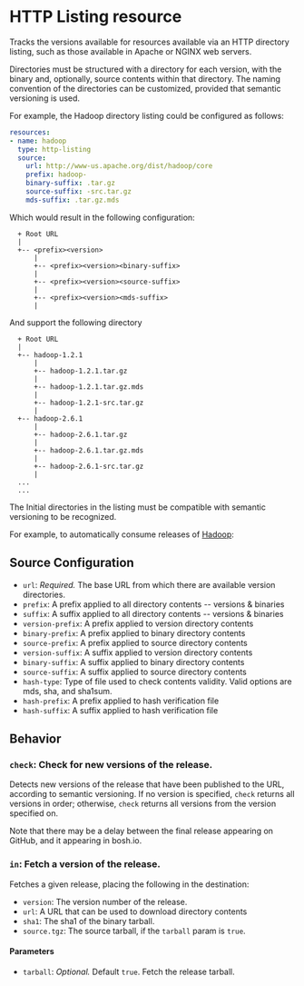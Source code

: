 # HTTP Listing  resource

Tracks the versions available for resources available via an HTTP
directory listing, such as those available in Apache or NGINX web
servers.

Directories must be structured with a directory for each version,
with the binary and, optionally, source contents within that
directory. The naming convention of the directories can be customized,
provided that semantic versioning is used.

For example, the Hadoop directory listing could be configured as follows:

```yaml
resources:
- name: hadoop
  type: http-listing
  source:
    url: http://www-us.apache.org/dist/hadoop/core
    prefix: hadoop-
    binary-suffix: .tar.gz
    source-suffix: -src.tar.gz
    mds-suffix: .tar.gz.mds
```

Which would result in the following configuration:

```
  + Root URL
  |
  +-- <prefix><version>
      |
      +-- <prefix><version><binary-suffix>
      |
      +-- <prefix><version><source-suffix>
      |
      +-- <prefix><version><mds-suffix>
      |
```

And support the following directory

```
  + Root URL
  |
  +-- hadoop-1.2.1
      |
      +-- hadoop-1.2.1.tar.gz
      |
      +-- hadoop-1.2.1.tar.gz.mds
      |
      +-- hadoop-1.2.1-src.tar.gz
      |
  +-- hadoop-2.6.1
      |
      +-- hadoop-2.6.1.tar.gz
      |
      +-- hadoop-2.6.1.tar.gz.mds
      |
      +-- hadoop-2.6.1-src.tar.gz
      |
  ...
  ...
```

The Initial directories in the listing must be compatible with semantic
versioning to be recognized.

For example, to automatically consume releases of
[Hadoop](https://www.apache.org/hadoop):

## Source Configuration

* `url`: *Required.* The base URL from which there are available version directories.
* `prefix`: A prefix applied to all directory contents -- versions & binaries
* `suffix`: A suffix applied to all directory contents -- versions & binaries
* `version-prefix`: A prefix applied to version directory contents
* `binary-prefix`: A prefix applied to binary directory contents
* `source-prefix`: A prefix applied to source directory contents
* `version-suffix`: A suffix applied to version directory contents
* `binary-suffix`: A suffix applied to binary directory contents
* `source-suffix`: A suffix applied to source directory contents
* `hash-type`: Type of file used to check contents validity. Valid options are mds, sha,
and sha1sum.
* `hash-prefix`: A prefix applied to hash verification file
* `hash-suffix`: A suffix applied to hash verification file

## Behavior

### `check`: Check for new versions of the release.

Detects new versions of the release that have been published to the URL, according to
semantic versioning. If no version is specified, `check` returns all versions in order;
otherwise, `check` returns all versions from the version specified on.

Note that there may be a delay between the final release appearing on
GitHub, and it appearing in bosh.io.


### `in`: Fetch a version of the release.

Fetches a given release, placing the following in the destination:

* `version`: The version number of the release.
* `url`: A URL that can be used to download directory contents
* `sha1`: The sha1 of the binary tarball.
* `source.tgz`: The source tarball, if the `tarball` param is `true`.

#### Parameters

* `tarball`: *Optional.* Default `true`. Fetch the release tarball.
